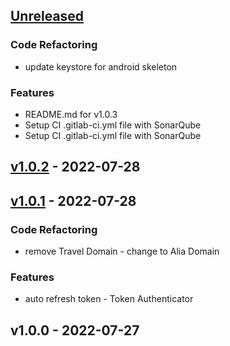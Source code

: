 <a name="unreleased"></a>
## [Unreleased]

### Code Refactoring
- update keystore for android skeleton

### Features
- README.md for v1.0.3
- Setup CI .gitlab-ci.yml file with SonarQube
- Setup CI .gitlab-ci.yml file with SonarQube


<a name="v1.0.2"></a>
## [v1.0.2] - 2022-07-28

<a name="v1.0.1"></a>
## [v1.0.1] - 2022-07-28
### Code Refactoring
- remove Travel Domain - change to Alia Domain

### Features
- auto refresh token - Token Authenticator


<a name="v1.0.0"></a>
## v1.0.0 - 2022-07-27

[Unreleased]: https://gitlab.geekup.io/gu_mobile/android/skeleton/compare/v1.0.2...HEAD
[v1.0.2]: https://gitlab.geekup.io/gu_mobile/android/skeleton/compare/v1.0.1...v1.0.2
[v1.0.1]: https://gitlab.geekup.io/gu_mobile/android/skeleton/compare/v1.0.0...v1.0.1
